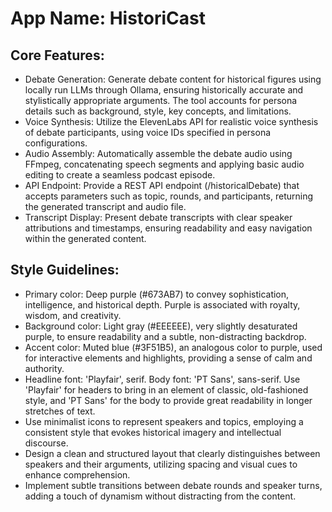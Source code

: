 # **App Name**: HistoriCast

## Core Features:

- Debate Generation: Generate debate content for historical figures using locally run LLMs through Ollama, ensuring historically accurate and stylistically appropriate arguments. The tool accounts for persona details such as background, style, key concepts, and limitations.
- Voice Synthesis: Utilize the ElevenLabs API for realistic voice synthesis of debate participants, using voice IDs specified in persona configurations.
- Audio Assembly: Automatically assemble the debate audio using FFmpeg, concatenating speech segments and applying basic audio editing to create a seamless podcast episode.
- API Endpoint: Provide a REST API endpoint (/historicalDebate) that accepts parameters such as topic, rounds, and participants, returning the generated transcript and audio file.
- Transcript Display: Present debate transcripts with clear speaker attributions and timestamps, ensuring readability and easy navigation within the generated content.

## Style Guidelines:

- Primary color: Deep purple (#673AB7) to convey sophistication, intelligence, and historical depth. Purple is associated with royalty, wisdom, and creativity.
- Background color: Light gray (#EEEEEE), very slightly desaturated purple, to ensure readability and a subtle, non-distracting backdrop.
- Accent color: Muted blue (#3F51B5), an analogous color to purple, used for interactive elements and highlights, providing a sense of calm and authority.
- Headline font: 'Playfair', serif. Body font: 'PT Sans', sans-serif. Use 'Playfair' for headers to bring in an element of classic, old-fashioned style, and 'PT Sans' for the body to provide great readability in longer stretches of text.
- Use minimalist icons to represent speakers and topics, employing a consistent style that evokes historical imagery and intellectual discourse.
- Design a clean and structured layout that clearly distinguishes between speakers and their arguments, utilizing spacing and visual cues to enhance comprehension.
- Implement subtle transitions between debate rounds and speaker turns, adding a touch of dynamism without distracting from the content.